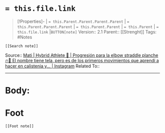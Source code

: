# `= this.file.link`
>[!Properties]- | `= this.Parent.Parent.Parent.Parent` |  `= this.Parent.Parent.Parent` | `= this.Parent.Parent` | `= this.Parent` | `= this.file.link` |`BUTTON[note]` 
>Version:: 2.1
>Parent:: [[Strenght]]
>Tags: #Notes
```meta-bind-embed
[[Search note]]
```
Source:: [Mati \| Hybrid Athlete 🚀 \| Progresión para la elbow straddle planche🔥🤣 El nombre tiene tela, pero es de los primeros movimientos que aprendí a hacer en calistenia y... \| Instagram](https://www.instagram.com/reel/DEDI0ImC5Du/)
Related To::
***
# Body:









# Foot
```meta-bind-embed
[[Foot note]]
``` 